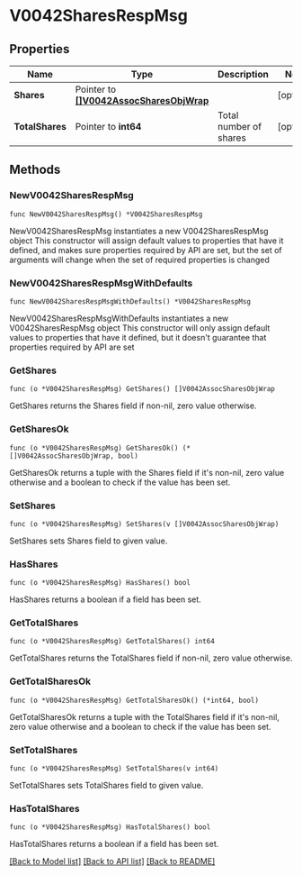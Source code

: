 # V0042SharesRespMsg

## Properties

Name | Type | Description | Notes
------------ | ------------- | ------------- | -------------
**Shares** | Pointer to [**[]V0042AssocSharesObjWrap**](V0042AssocSharesObjWrap.md) |  | [optional] 
**TotalShares** | Pointer to **int64** | Total number of shares | [optional] 

## Methods

### NewV0042SharesRespMsg

`func NewV0042SharesRespMsg() *V0042SharesRespMsg`

NewV0042SharesRespMsg instantiates a new V0042SharesRespMsg object
This constructor will assign default values to properties that have it defined,
and makes sure properties required by API are set, but the set of arguments
will change when the set of required properties is changed

### NewV0042SharesRespMsgWithDefaults

`func NewV0042SharesRespMsgWithDefaults() *V0042SharesRespMsg`

NewV0042SharesRespMsgWithDefaults instantiates a new V0042SharesRespMsg object
This constructor will only assign default values to properties that have it defined,
but it doesn't guarantee that properties required by API are set

### GetShares

`func (o *V0042SharesRespMsg) GetShares() []V0042AssocSharesObjWrap`

GetShares returns the Shares field if non-nil, zero value otherwise.

### GetSharesOk

`func (o *V0042SharesRespMsg) GetSharesOk() (*[]V0042AssocSharesObjWrap, bool)`

GetSharesOk returns a tuple with the Shares field if it's non-nil, zero value otherwise
and a boolean to check if the value has been set.

### SetShares

`func (o *V0042SharesRespMsg) SetShares(v []V0042AssocSharesObjWrap)`

SetShares sets Shares field to given value.

### HasShares

`func (o *V0042SharesRespMsg) HasShares() bool`

HasShares returns a boolean if a field has been set.

### GetTotalShares

`func (o *V0042SharesRespMsg) GetTotalShares() int64`

GetTotalShares returns the TotalShares field if non-nil, zero value otherwise.

### GetTotalSharesOk

`func (o *V0042SharesRespMsg) GetTotalSharesOk() (*int64, bool)`

GetTotalSharesOk returns a tuple with the TotalShares field if it's non-nil, zero value otherwise
and a boolean to check if the value has been set.

### SetTotalShares

`func (o *V0042SharesRespMsg) SetTotalShares(v int64)`

SetTotalShares sets TotalShares field to given value.

### HasTotalShares

`func (o *V0042SharesRespMsg) HasTotalShares() bool`

HasTotalShares returns a boolean if a field has been set.


[[Back to Model list]](../README.md#documentation-for-models) [[Back to API list]](../README.md#documentation-for-api-endpoints) [[Back to README]](../README.md)


